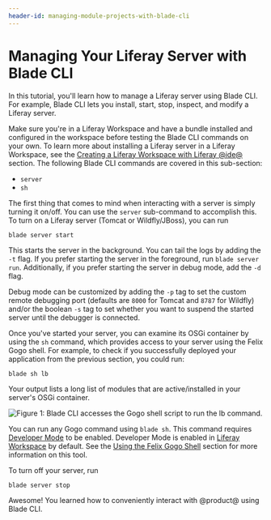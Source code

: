 ```yaml
---
header-id: managing-module-projects-with-blade-cli
---
```


# Managing Your Liferay Server with Blade CLI

In this tutorial, you'll learn how to manage a Liferay server using Blade CLI.
For example, Blade CLI lets you install, start, stop, inspect, and modify a
Liferay server.

Make sure you're in a Liferay Workspace and have a bundle installed and
configured in the workspace before testing the Blade CLI commands on your own.
To learn more about installing a Liferay server in a Liferay Workspace, see the
[Creating a Liferay Workspace with Liferay @ide@](/docs/7-1/tutorials/-/knowledge_base/t/creating-a-liferay-workspace-with-liferay-ide)
section. The following Blade CLI commands are covered in this sub-section:

- `server`
- `sh`

The first thing that comes to mind when interacting with a server is simply
turning it on/off. You can use the `server` sub-command to accomplish this. To
turn on a Liferay server (Tomcat or Wildfly/JBoss), you can run

    blade server start

This starts the server in the background. You can tail the logs by adding the
`-t` flag. If you prefer starting the server in the foreground, run `blade
server run`. Additionally, if you prefer starting the server in debug mode, add
the `-d` flag.

Debug mode can be customized by adding the `-p` tag to set the custom remote
debugging port (defaults are `8000` for Tomcat and `8787` for Wildfly) and/or
the boolean `-s` tag to set whether you want to suspend the started server until
the debugger is connected.

Once you've started your server, you can examine its OSGi container by using the
`sh` command, which provides access to your server using the Felix Gogo shell.
For example, to check if you successfully deployed your application from the
previous section, you could run:

    blade sh lb

Your output lists a long list of modules that are active/installed in your
server's OSGi container.

![Figure 1: Blade CLI accesses the Gogo shell script to run the `lb` command.](../../../images/blade-sh.png)

You can run any Gogo command using `blade sh`. This command requires
[Developer Mode](/docs/7-1/tutorials/-/knowledge_base/t/using-developer-mode-with-themes#setting-developer-mode-for-your-server-using-portal-developer-properties)
to be enabled. Developer Mode is enabled in
[Liferay Workspace](/docs/7-1/tutorials/-/knowledge_base/t/liferay-workspace)
by default. See the
[Using the Felix Gogo Shell](/docs/7-1/reference/-/knowledge_base/r/using-the-felix-gogo-shell)
section for more information on this tool.

To turn off your server, run

    blade server stop

Awesome! You learned how to conveniently interact with @product@ using Blade
CLI.
